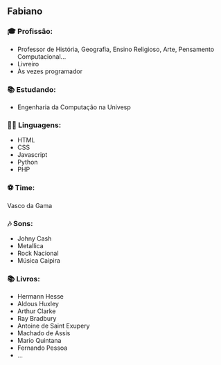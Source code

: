## Fabiano

### 🎓 Profissão: 
- Professor de História, Geografia, Ensino Religioso, Arte, Pensamento Computacional...
- Livreiro
- Às vezes programador

### 📚 Estudando: 
- Engenharia da Computação na Univesp

### 👨‍💻 Linguagens:
- HTML
- CSS
- Javascript
- Python
- PHP

### ⚽ Time:
Vasco da Gama

### 🎶 Sons:
- Johny Cash
- Metallica
- Rock Nacional
- Música Caipira

### 📚 Livros:
- Hermann Hesse
- Aldous Huxley
- Arthur Clarke
- Ray Bradbury
- Antoine de Saint Exupery
- Machado de Assis
- Mario Quintana
- Fernando Pessoa
- ...

